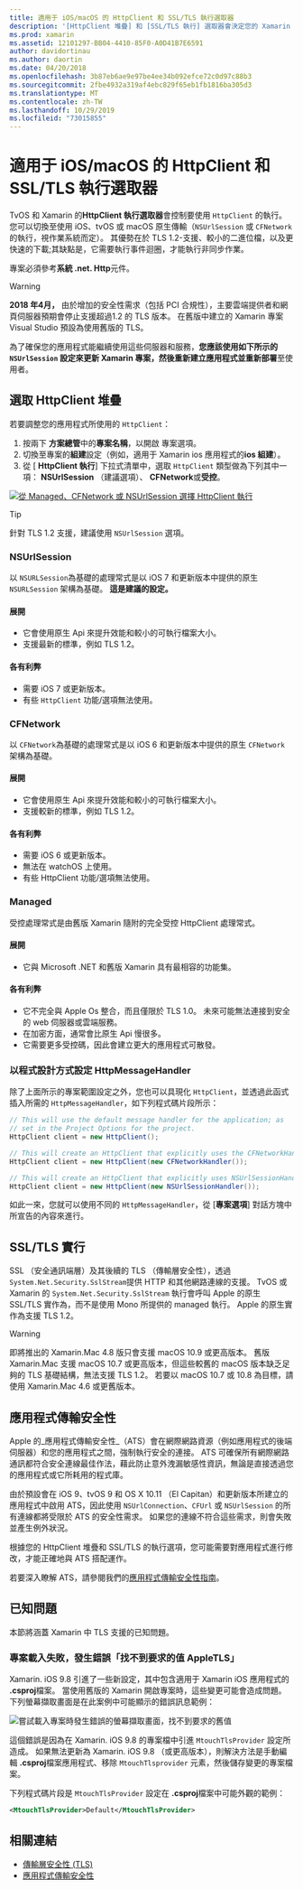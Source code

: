 ```yaml
---
title: 適用于 iOS/macOS 的 HttpClient 和 SSL/TLS 執行選取器
description: '[HttpClient 堆疊] 和 [SSL/TLS 執行] 選取器會決定您的 Xamarin iOS、tvOS 或 macOS 應用程式將使用的 HttpClient 和 SSL/TLS 執行。'
ms.prod: xamarin
ms.assetid: 12101297-BB04-4410-85F0-A0D41B7E6591
author: davidortinau
ms.author: daortin
ms.date: 04/20/2018
ms.openlocfilehash: 3b87eb6ae9e97be4ee34b092efce72c0d97c88b3
ms.sourcegitcommit: 2fbe4932a319af4ebc829f65eb1fb1816ba305d3
ms.translationtype: MT
ms.contentlocale: zh-TW
ms.lasthandoff: 10/29/2019
ms.locfileid: "73015855"
---
```

# <a name="httpclient-and-ssltls-implementation-selector-for-iosmacos"></a>適用于 iOS/macOS 的 HttpClient 和 SSL/TLS 執行選取器

TvOS 和 Xamarin 的**HttpClient 執行選取器**會控制要使用 `HttpClient` 的執行。 您可以切換至使用 iOS、tvOS 或 macOS 原生傳輸（`NSUrlSession` 或 `CFNetwork`的執行，視作業系統而定）。 其優勢在於 TLS 1.2-支援、較小的二進位檔，以及更快速的下載;其缺點是，它需要執行事件迴圈，才能執行非同步作業。

專案必須參考**系統 .net. Http**元件。

> [!WARNING]
> **2018 年4月，** 由於增加的安全性需求（包括 PCI 合規性），主要雲端提供者和網頁伺服器預期會停止支援超過1.2 的 TLS 版本。 在舊版中建立的 Xamarin 專案 Visual Studio 預設為使用舊版的 TLS。
>
> 為了確保您的應用程式能繼續使用這些伺服器和服務，**您應該使用如下所示的 `NSUrlSession` 設定來更新 Xamarin 專案，然後重新建立應用程式並重新部署**至使用者。

## <a name="selecting-an-httpclient-stack"></a>選取 HttpClient 堆疊

若要調整您的應用程式所使用的 `HttpClient`：

1. 按兩下 **方案總管**中的**專案名稱**，以開啟 專案選項。
2. 切換至專案的**組建**設定（例如，適用于 Xamarin ios 應用程式的**ios 組建**）。
3. 從 [ **HttpClient 執行**] 下拉式清單中，選取 `HttpClient` 類型做為下列其中一項： **NSUrlSession** （建議選項）、 **CFNetwork**或**受控**。

[![從 Managed、CFNetwork 或 NSUrlSession 選擇 HttpClient 執行](http-stack-images/http-xs-sml.png)](http-stack-images/http-xs.png#lightbox)

> [!TIP]
> 針對 TLS 1.2 支援，建議使用 `NSUrlSession` 選項。

### <a name="nsurlsession"></a>NSUrlSession

以 `NSURLSession`為基礎的處理常式是以 iOS 7 和更新版本中提供的原生 `NSURLSession` 架構為基礎。 
**這是建議的設定。**

#### <a name="pros"></a>展開

- 它會使用原生 Api 來提升效能和較小的可執行檔案大小。
- 支援最新的標準，例如 TLS 1.2。

#### <a name="cons"></a>各有利弊

- 需要 iOS 7 或更新版本。
- 有些 `HttpClient` 功能/選項無法使用。

### <a name="cfnetwork"></a>CFNetwork

以 `CFNetwork`為基礎的處理常式是以 iOS 6 和更新版本中提供的原生 `CFNetwork` 架構為基礎。

#### <a name="pros"></a>展開

- 它會使用原生 Api 來提升效能和較小的可執行檔案大小。
- 支援較新的標準，例如 TLS 1.2。

#### <a name="cons"></a>各有利弊

- 需要 iOS 6 或更新版本。
- 無法在 watchOS 上使用。
- 有些 HttpClient 功能/選項無法使用。

### <a name="managed"></a>Managed

受控處理常式是由舊版 Xamarin 隨附的完全受控 HttpClient 處理常式。

#### <a name="pros"></a>展開

- 它與 Microsoft .NET 和舊版 Xamarin 具有最相容的功能集。

#### <a name="cons"></a>各有利弊

- 它不完全與 Apple Os 整合，而且僅限於 TLS 1.0。 未來可能無法連接到安全的 web 伺服器或雲端服務。
- 在加密方面，通常會比原生 Api 慢很多。
- 它需要更多受控碼，因此會建立更大的應用程式可散發。

### <a name="programmatically-setting-the-httpmessagehandler"></a>以程式設計方式設定 HttpMessageHandler

除了上面所示的專案範圍設定之外，您也可以具現化 `HttpClient`，並透過此函式插入所需的 `HttpMessageHandler`，如下列程式碼片段所示：

```csharp
// This will use the default message handler for the application; as
// set in the Project Options for the project.
HttpClient client = new HttpClient();

// This will create an HttpClient that explicitly uses the CFNetworkHandler
HttpClient client = new HttpClient(new CFNetworkHandler());

// This will create an HttpClient that explicitly uses NSUrlSessionHandler
HttpClient client = new HttpClient(new NSUrlSessionHandler());
```

如此一來，您就可以使用不同的 `HttpMessageHandler`，從 [**專案選項**] 對話方塊中所宣告的內容來進行。

## <a name="ssltls-implementation"></a>SSL/TLS 實行

SSL （安全通訊端層）及其後續的 TLS （傳輸層安全性），透過 `System.Net.Security.SslStream`提供 HTTP 和其他網路連線的支援。 TvOS 或 Xamarin 的 `System.Net.Security.SslStream` 執行會呼叫 Apple 的原生 SSL/TLS 實作為，而不是使用 Mono 所提供的 managed 執行。 Apple 的原生實作為支援 TLS 1.2。

> [!WARNING]
> 即將推出的 Xamarin.Mac 4.8 版只會支援 macOS 10.9 或更高版本。
> 舊版 Xamarin.Mac 支援 macOS 10.7 或更高版本，但這些較舊的 macOS 版本缺乏足夠的 TLS 基礎結構，無法支援 TLS 1.2。 若要以 macOS 10.7 或 10.8 為目標，請使用 Xamarin.Mac 4.6 或更舊版本。

## <a name="app-transport-security"></a>應用程式傳輸安全性

Apple 的_應用程式傳輸安全性_（ATS）會在網際網路資源（例如應用程式的後端伺服器）和您的應用程式之間，強制執行安全的連接。 ATS 可確保所有網際網路通訊都符合安全連線最佳作法，藉此防止意外洩漏敏感性資訊，無論是直接透過您的應用程式或它所耗用的程式庫。

由於預設會在 iOS 9、tvOS 9 和 OS X 10.11 （El Capitan）和更新版本所建立的應用程式中啟用 ATS，因此使用 `NSUrlConnection`、`CFUrl` 或 `NSUrlSession` 的所有連線都將受限於 ATS 的安全性需求。 如果您的連線不符合這些需求，則會失敗並產生例外狀況。

根據您的 HttpClient 堆疊和 SSL/TLS 的執行選項，您可能需要對應用程式進行修改，才能正確地與 ATS 搭配運作。

若要深入瞭解 ATS，請參閱我們的[應用程式傳輸安全性指南](~/ios/app-fundamentals/ats.md)。

## <a name="known-issues"></a>已知問題

本節將涵蓋 Xamarin 中 TLS 支援的已知問題。

### <a name="project-failed-to-load-with-error-requested-value-appletls-wasnt-found"></a>專案載入失敗，發生錯誤「找不到要求的值 AppleTLS」

Xamarin. iOS 9.8 引進了一些新設定，其中包含適用于 Xamarin iOS 應用程式的 **.csproj**檔案。 當使用舊版的 Xamarin 開啟專案時，這些變更可能會造成問題。 下列螢幕擷取畫面是在此案例中可能顯示的錯誤訊息範例：

![嘗試載入專案時發生錯誤的螢幕擷取畫面，找不到要求的舊值](http-stack-images/tlserror-xs.png)

這個錯誤是因為在 Xamarin. iOS 9.8 的專案檔中引進 `MtouchTlsProvider` 設定所造成。 如果無法更新為 Xamarin. iOS 9.8 （或更高版本），則解決方法是手動編輯 **.csproj**檔案應用程式、移除 `MtouchTlsprovider` 元素，然後儲存變更的專案檔案。

下列程式碼片段是 `MtouchTlsProvider` 設定在 **.csproj**檔案中可能外觀的範例：

```xml
<MtouchTlsProvider>Default</MtouchTlsProvider>
```

## <a name="related-links"></a>相關連結

- [傳輸層安全性 (TLS)](~/cross-platform/app-fundamentals/transport-layer-security.md)
- [應用程式傳輸安全性](~/ios/app-fundamentals/ats.md)
